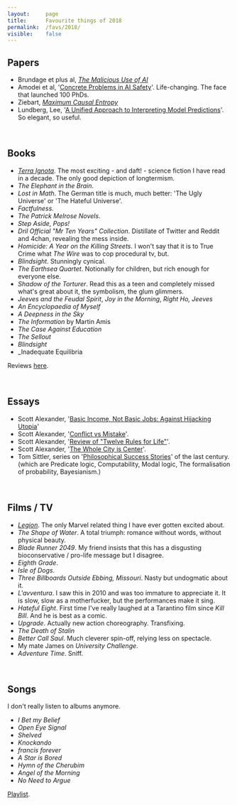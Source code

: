 ```yaml
---
layout:     page
title:      Favourite things of 2018
permalink:  /favs/2018/
visible:    false
---
```



## Papers

* Brundage et plus al, _[The Malicious Use of AI](https://arxiv.org/ftp/arxiv/papers/1802/1802.07228.pdf)_
* Amodei et al, '<a href="https://arxiv.org/abs/1606.06565">Concrete Problems in AI Safety</a>'. Life-changing. The face that launched 100 PhDs.
* Ziebart, _[Maximum Causal Entropy](http://www.cs.cmu.edu/~bziebart/publications/thesis-bziebart.pdf)_
* Lundberg, Lee, '<a href="http://papers.nips.cc/paper/7062-a-unified-approach-to-interpreting-model-predictions.pdf">A Unified Approach to Interpreting Model Predictions</a>'. So elegant, so useful.

<br>

## Books

* _<a href="https://en.wikipedia.org/wiki/Terra_Ignota">Terra Ignota</a>_. The most exciting - and daft! - science fiction I have read in a decade. The only good depiction of longtermism.
* _The Elephant in the Brain_.
* _Lost in Math_. The German title is much, much better: 'The Ugly Universe' or 'The Hateful Universe'.
* _Factfulness_.
* _The Patrick Melrose Novels_.
* _Step Aside, Pops!_
* _Dril Official "Mr Ten Years" Collection_. Distillate of Twitter and Reddit and 4chan, revealing the mess inside.
* _Homicide: A Year on the Killing Streets_. I won't say that it is to True Crime what _The Wire_ was to cop procedural tv, but.
* _Blindsight_. Stunningly cynical.
* _The Earthsea Quartet_. Notionally for children, but rich enough for everyone else.
* _Shadow of the Torturer_. Read this as a teen and completely missed what's great about it, the symbolism, the glum glimmers.
* _Jeeves and the Feudal Spirit_, _Joy in the Morning_, _Right Ho, Jeeves_
* _An Encyclopaedia of Myself_
* _A Deepness in the Sky_
* _The Information_ by Martin Amis
* _The Case Against Education_
* _The Sellout_
* _Blindsight_
* _Inadequate Equilibria

Reviews <a href="https://www.goodreads.com/user/show/68316850-gavin-leech">here</a>.

<br>

## Essays

* Scott Alexander, '<a href="https://slatestarcodex.com/2018/05/16/basic-income-not-basic-jobs-against-hijacking-utopia/">Basic Income, Not Basic Jobs: Against Hijacking Utopia</a>'
* Scott Alexander, '<a href="https://slatestarcodex.com/2018/01/24/conflict-vs-mistake/">Conflict vs Mistake</a>'.
* Scott Alexander, '<a href="https://slatestarcodex.com/2018/03/26/book-review-twelve-rules-for-life/">Review of "Twelve Rules for Life"</a>'.
* Scott Alexander, '<a href="https://slatestarcodex.com/2018/07/18/the-whole-city-is-center/">The Whole City is Center</a>'.
* Tom Sittler, series on '<a href="https://fragile-credences.github.io/ps">Philosophical Success Stories</a>' of the last century. (which are Predicate logic, Computability, Modal logic, The formalisation of probability, Bayesianism.)

<br>

## Films / TV

* _[Legion](https://en.wikipedia.org/wiki/Legion_(TV_series))_. The only Marvel related thing I have ever gotten excited about.
* _The Shape of Water_. A total triumph: romance without words, without physical beauty.
* _Blade Runner 2049_. My friend insists that this has a disgusting bioconservative / pro-life message but I disagree.
* _Eighth Grade_. 
* _Isle of Dogs_. 
* _Three Billboards Outside Ebbing, Missouri_. Nasty but undogmatic about it.
* _L'avventura_. I saw this in 2010 and was too immature to appreciate it. It is slow, slow as a motherfucker, but the performances make it sing.
* _Hateful Eight_. First time I've really laughed at a Tarantino film since _Kill Bill_. And he is best as a comic.
* _Upgrade_. Actually new action choreography. Transfixing.
* _The Death of Stalin_
* _Better Call Saul_. Much cleverer spin-off, relying less on spectacle.
* My mate James on _University Challenge_.
* _Adventure Time_. Sniff.

<br>

## Songs

I don't really listen to albums anymore.

* _I Bet my Belief_
* _Open Eye Signal_
* _Shelved_
* _Knockando_
* _francis forever_
* _A Star is Bored_
* _Hymn of the Cherubim_
* _Angel of the Morning_
* _No Need to Argue_

<a href="https://open.spotify.com/playlist/4IhQyTaaPQbqnNLRhHLlrP">Playlist</a>.